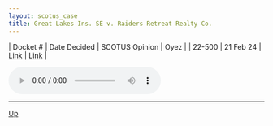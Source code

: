 ```yaml
---
layout: scotus_case
title: Great Lakes Ins. SE v. Raiders Retreat Realty Co.
---
```


| Docket # | Date Decided | SCOTUS Opinion | Oyez |
| 22-500 | 21 Feb 24 | [Link](https://www.supremecourt.gov/opinions/23pdf/601us1r04_4g15.pdf) | [Link](https://www.oyez.org/cases/2023/22-500) |

<audio controls>
   <source src='./resources/22-500.mp3' type='audio/mpeg'>
</audio>

<object data='./resources/22-500.pdf' type='application/pdf'></object>

---

[Up](./README.md)